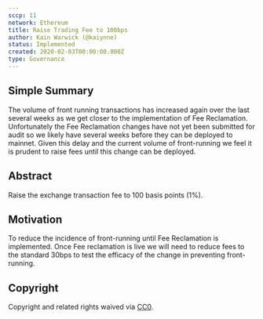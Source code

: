 ```yaml
---
sccp: 11
network: Ethereum
title: Raise Trading Fee to 100bps
author: Kain Warwick (@kaiynne)
status: Implemented
created: 2020-02-03T00:00:00.000Z
type: Governance
---
```


## Simple Summary

<!--"If you can't explain it simply, you don't understand it well enough." Provide a simplified and layman-accessible explanation of the SCCP.-->

The volume of front running transactions has increased again over the last several weeks as we get closer to the implementation of Fee Reclamation. Unfortunately the Fee Reclamation changes have not yet been submitted for audit so we likely have several weeks before they can be deployed to mainnet. Given this delay and the current volume of front-running we feel it is prudent to raise fees until this change can be deployed.

## Abstract

<!--A short (~200 word) description of the variable change proposed.-->

Raise the exchange transaction fee to 100 basis points (1%).

## Motivation

<!--The motivation is critical for SCCPs that want to update variables within Synthetix. It should clearly explain why the existing variable is not incentive aligned. SCCP submissions without sufficient motivation may be rejected outright.-->

To reduce the incidence of front-running until Fee Reclamation is implemented. Once Fee reclamation is live we will need to reduce fees to the standard 30bps to test the efficacy of the change in preventing front-running.

## Copyright

Copyright and related rights waived via [CC0](https://creativecommons.org/publicdomain/zero/1.0/).
